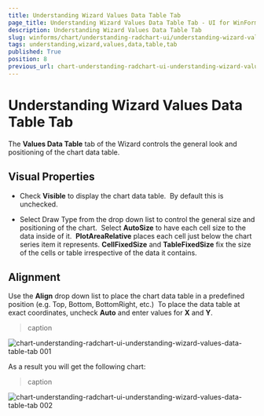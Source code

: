 ```yaml
---
title: Understanding Wizard Values Data Table Tab
page_title: Understanding Wizard Values Data Table Tab - UI for WinForms Documentation
description: Understanding Wizard Values Data Table Tab
slug: winforms/chart/understanding-radchart-ui/understanding-wizard-values-data-table-tab
tags: understanding,wizard,values,data,table,tab
published: True
position: 8
previous_url: chart-understanding-radchart-ui-understanding-wizard-values-data-table-tab
---
```


# Understanding Wizard Values Data Table Tab



The __Values Data Table__ tab of the Wizard controls the general look and positioning of the chart data table. 

## Visual Properties

* Check __Visible__ to display the chart data table.  By default this is unchecked.

* Select Draw Type from the drop down list to control the general size and positioning of the chart.  Select __AutoSize__ to have each cell size to the data inside of it.  __PlotAreaRelative__ places each cell just below the chart series item it represents. __CellFixedSize__ and __TableFixedSize__ fix the size of the cells or table irrespective of the data it contains.

## Alignment

Use the __Align__ drop down list to place the chart data table in a predefined position (e.g. Top, Bottom, BottomRight, etc.)  To place the data table at exact coordinates, uncheck __Auto__ and enter values for __X__ and __Y__.
>caption 

![chart-understanding-radchart-ui-understanding-wizard-values-data-table-tab 001](images/chart-understanding-radchart-ui-understanding-wizard-values-data-table-tab001.png)

As a result you will get the following chart:
>caption 

![chart-understanding-radchart-ui-understanding-wizard-values-data-table-tab 002](images/chart-understanding-radchart-ui-understanding-wizard-values-data-table-tab002.png)
